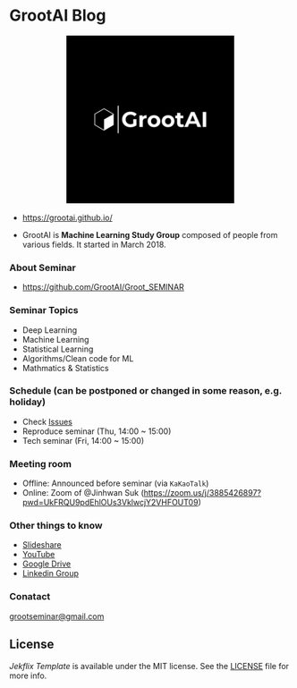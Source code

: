 
# GrootAI Blog
<p align="center">
<img class="img-rounded" src="/assets/img/blog-image.png" alt="GrootAI" width="300">
</p>

- https://grootai.github.io/

- GrootAI is **Machine Learning Study Group** composed of people from various fields. It started in March 2018. 


### About Seminar
- https://github.com/GrootAI/Groot_SEMINAR


### Seminar Topics 
- Deep Learning
- Machine Learning 
- Statistical Learning
- Algorithms/Clean code for ML
- Mathmatics & Statistics


### Schedule (can be postponed or changed in some reason, e.g. holiday)
- Check [Issues](https://github.com/GrootAI/Groot_SEMINAR/issues)
- Reproduce seminar (Thu, 14:00 ~ 15:00)
- Tech seminar (Fri, 14:00 ~ 15:00)


### Meeting room
- Offline: Announced before seminar (via `KaKaoTalk`)
- Online: Zoom of @Jinhwan Suk (https://zoom.us/j/3885426897?pwd=UkFRQU9pdEhlOUs3VklwcjY2VHFOUT09)

### Other things to know
- [Slideshare](https://www.slideshare.net/SEMINARGROOT)
- [YouTube](https://www.youtube.com/channel/UC257FbjhRGK9MMHyXXAyrTg)
- [Google Drive](https://bit.ly/3c40fEi)
- [Linkedin Group](https://www.linkedin.com/groups/10542314/)
  
### Conatact
grootseminar@gmail.com


## License

*Jekflix Template* is available under the MIT license. See the [LICENSE](https://github.com/thiagorossener/jekflix-template/blob/master/LICENSE) file for more info.
